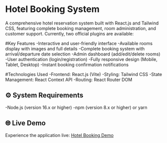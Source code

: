 #  Hotel Booking System

A comprehensive hotel reservation system built with React.js and Tailwind CSS, featuring complete booking management, room administration, and customer support.
Currently, two official plugins are available:

#Key Features
-Interactive and user-friendly interface
-Available rooms display with images and full details
-Complete booking system with arrival/departure date selection
-Admin dashboard (add/edit/delete rooms)
-User authentication (login/registration)
-Fully responsive design (Mobile, Tablet, Desktop)
-Instant booking confirmation notifications

#Technologies Used
-Frontend: React.js (Vite)
-Styling: Tailwind CSS 
-State Management: React Context API
-Routing: React Router DOM

## ⚙️ System Requirements
-Node.js (version 16.x or higher)
-npm (version 8.x or higher) or yarn

## 🌐 Live Demo

Experience the application live: [Hotel Booking Demo](https://hotel-repository.vercel.app/)
